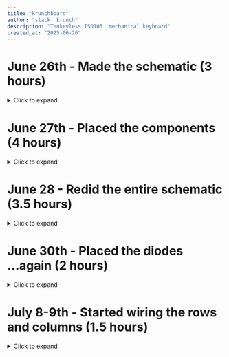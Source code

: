 ```yaml
---
title: "krunchboard"
author: "slack: krunch"
description: "Tenkeyless ISO105  mechanical keyboard"
created_at: "2025-06-26"
---
```


# June 26th - Made the schematic (3 hours)

<details>
<summary>Click to expand</summary>

Made the basic schematic with the ISO105 layout, but without the number pad.

Had to use a gpio expander because I was running low on pins

I used [keyboard-layout-editor.com](https://keyboard-layout-editor.com) and [kbfirmware.com](https://kbfirmware.com) to help.

![image](https://github.com/user-attachments/assets/db71ca8c-b90c-4bf3-b1fc-a7ff3e9036f3)

![image](https://github.com/user-attachments/assets/c9521a2d-a574-43d5-9240-c7bb2673539b)

**Time spent this session: 3 hours**

</details>

# June 27th - Placed the components (4 hours)

<details>
<summary>Click to expand</summary>

Followed this diagram

![image](https://github.com/user-attachments/assets/4e4d62dd-5f5d-4fda-b327-d8a1f31ce71e)

Spent quite a while trying to get the key switches to not overlap, but [this video](https://www.youtube.com/watch?v=8WXpGTIbxlQ&t=864s) helped a ton!

I switched the diodes and gpio expander from THT to SMT, it might be harder to solder but it's going ot look much better!

## Progress

![image](https://github.com/user-attachments/assets/78620c9c-ef76-48fd-94ef-a406fb5a7deb)

![image](https://github.com/user-attachments/assets/ec2bc2c4-b2ae-4306-aa40-87844536fc19)

## Finished the PCB layout

![image](https://github.com/user-attachments/assets/7441c98a-7816-467f-8b47-980b4c68fcb5)

![image](https://github.com/user-attachments/assets/b6367f41-5c08-495b-9791-179816e14cf7)

![image](https://github.com/user-attachments/assets/6ad96a0e-b215-4644-9d2c-473ede2da245)

**Time spent this session: 4 hours**

</details>

# June 28 - Redid the entire schematic (3.5 hours)

<details>
<summary>Click to expand</summary>

I decided to make the function key row closer to the number row, i also switched the oled from 0.96" to 0.91".

I added 5 programmable macro keys on the right and moved the volume knob to the top right.

Unfortunately I had to redo the schematic and pcb because when I changed the size of the keycaps, the column number also changed as well, which basically moved all of the keys to a new column

![image](https://github.com/user-attachments/assets/91ebcadd-7659-4b8b-8e29-64e5aa94f7e9)


![image](https://github.com/user-attachments/assets/30d7db14-7c61-4b99-b81d-be9808838b1b)

![image](https://github.com/user-attachments/assets/fe0216b5-0d94-4171-b173-546aba6a463b)

![image](https://github.com/user-attachments/assets/ff9d8d8a-ada1-4bc3-8165-e34c24130263)

**Time spent this session: 3.5 hours**

</details>


# June 30th - Placed the diodes ...again (2 hours)

<details>
<summary>Click to expand</summary>

I rotated all the symbols for key switches in the schematic by 180 degrees so that the wiring would be much cleaner, I originally tried to make a script that does that in one go, but I gaved up and decided to just rotate them all manually <img src="https://cdn.discordapp.com/emojis/1357156702943973376.webp?size=80" alt="" width="25" height="25">

I also placed all the diodes on the PCB, and whilst wiring up the columns, I realised that the row traces will block the connection

![image](https://github.com/user-attachments/assets/d28fbd1f-13dd-410f-90f1-77ff33e12cb1)

And since the hotswap sockets and diodes are both surface mounted, I'd have to create a via at all the column connections

![image](https://github.com/user-attachments/assets/5cf23016-af97-40ce-85c8-3b2a16c5ed5f)

Pretty sure I can just use the footprint that have the holes plated, that way I can just wire the column to the THT pad, I'll figure that out next time.

![image](https://github.com/user-attachments/assets/8aa9d298-7d9e-43e5-a7dd-9cd6c26c0b48)



**Time spent this session: 2 hours**

</details>

# July 8-9th - Started wiring the rows and columns (1.5 hours)

<details>
<summary>Click to expand</summary>

Like I mentioned in the last journal entry, i ran in to a "issue" where I would need to create multiple vias in order to properly wire the columns which I thought doesn't look as good, so I found a hotswap footprint with the hole being plated, this way, it can serve as a via (through hole) itself, and I won't have to place down multiple vias

| Before | After |
|--------|-------|
| ![image](https://github.com/user-attachments/assets/5cf23016-af97-40ce-85c8-3b2a16c5ed5f) | ![image](https://github.com/user-attachments/assets/1b03a554-eae5-4597-8c6f-dc0109909cd7) |

## NO VIAS!

Since I am now using a different footprint, I had to reassign the 3D models to the switches which took quite a while

Once I finished with that, I began wiring up the rows and columns!

![image](https://github.com/user-attachments/assets/87d88d12-1aef-48c4-81a0-a367e217164a)

It's now 00:15am <img src="https://cdn.discordapp.com/emojis/1357156702943973376.webp?size=80" alt="" width="25" height="25"> lol, I'll continue wiring up the rows tomorrow and will replace the neopixel footprint with a reverse mounted one.

**Time spent this session: 1.5 hours**

</details>
